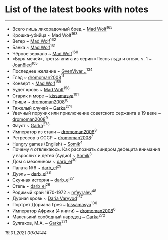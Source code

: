 # List of the latest books with notes
---

* Всего лишь лихорадочный бред ~ [Mad Wolf](users/947/94738840-vkontakte)<sup>165</sup>
* Крошка-убийца ~ [Mad Wolf](users/947/94738840-vkontakte)<sup>163</sup>
* Ветер ~ [Mad Wolf](users/947/94738840-vkontakte)<sup>162</sup>
* Банка ~ [Mad Wolf](users/947/94738840-vkontakte)<sup>161</sup>
* Чёрное зеркало ~ [Mad Wolf](users/947/94738840-vkontakte)<sup>160</sup>
* «Буря мечей», третья книга из серии «Песнь льда и огня», ч. 1 ~ [Joan8ied](users/240/2401650-vkontakte)<sup>105</sup>
* Последнее желание ~ [GvenVivar ..](users/158/158266434925901-facebook)<sup>134</sup>
* Глэд ~ [dromoman2008](users/444/44461886-yandex)<sup>11</sup>
* Конверт ~ [Mad Wolf](users/947/94738840-vkontakte)<sup>159</sup>
* Будет кровь ~ [Mad Wolf](users/947/94738840-vkontakte)<sup>158</sup>
* Старик и море ~ [kissamasya](users/684/68439978-vkontakte)<sup>101</sup>
* Гриши ~ [dromoman2008](users/444/44461886-yandex)<sup>10</sup>
* Тяжелый случай ~ [Garka](users/115/115753719718250012620-google)<sup>274</sup>
* Увечный поручик или приключение советского сержанта в 19 веке ~ [dromoman2008](users/444/44461886-yandex)<sup>9</sup>
* Фауст ~ [Garka](users/115/115753719718250012620-google)<sup>273</sup>
* Император из стали ~ [dromoman2008](users/444/44461886-yandex)<sup>8</sup>
* Регрессор в СССР ~ [dromoman2008](users/444/44461886-yandex)<sup>7</sup>
* Hungry games (English) ~ [Somik](users/100/100006761945842-facebook)<sup>4</sup>
* Почему я отвлекаюсь. Как распознать синдром дефецита внимания у взрослых и детей (Аудио) ~ [Somik](users/100/100006761945842-facebook)<sup>3</sup>
* Дом с мезонином ~ [darb_el](users/184/184135339-vkontakte)<sup>30</sup>
* Палата №6 ~ [darb_el](users/184/184135339-vkontakte)<sup>29</sup>
* Дуэль ~ [darb_el](users/184/184135339-vkontakte)<sup>28</sup>
* Скучная история ~ [darb_el](users/184/184135339-vkontakte)<sup>27</sup>
* Степь ~ [darb_el](users/184/184135339-vkontakte)<sup>26</sup>
* Родимый край 1970-1972 ~ [mfevralev](users/140/140966150-vkontakte)<sup>48</sup>
* Дурная кровь ~ [Daria Varyvod](users/829/829893410524253-facebook)<sup>157</sup>
* Портрет Дориана Грея ~ [kissamasya](users/684/68439978-vkontakte)<sup>100</sup>
* Император Африки  (4 книги) ~ [dromoman2008](users/444/44461886-yandex)<sup>6</sup>
* Маленький свободный народец ~ [Garka](users/115/115753719718250012620-google)<sup>272</sup>
* Булгаков, М.А. ~ [Garka](users/115/115753719718250012620-google)<sup>271</sup>


_19.01.2021 09:04:44_
